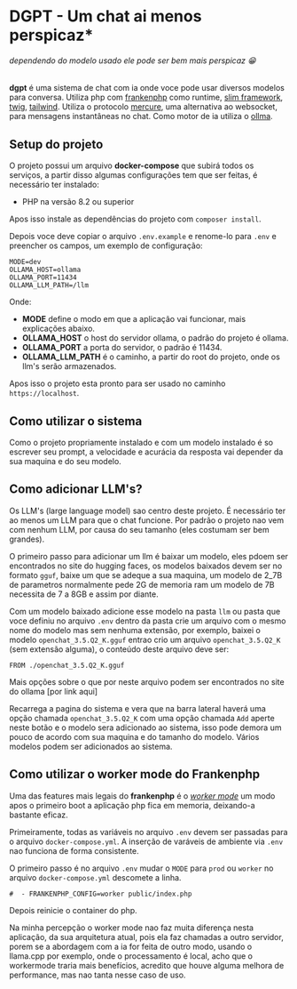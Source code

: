 # DGPT - Um chat ai menos perspicaz*

###### dependendo do modelo usado ele pode ser bem mais perspicaz 😁

**dgpt** é uma sistema de chat com ia onde voce pode usar diversos modelos para conversa. Utiliza php com [frankenphp](https://frankenphp.dev) como runtime, [slim framework](https://www.slimframework.com), [twig](https://twig.symfony.com), [tailwind](https://tailwindcss.com). Utiliza o protocolo [mercure](https://mercure.rocks), uma alternativa ao websocket, para mensagens instantâneas no chat. Como motor de ia utiliza o [ollma](https://ollama.ai).

## Setup do projeto

O projeto possui um arquivo **docker-compose** que subirá todos os serviços, a partir disso algumas configurações tem que ser feitas, é necessário ter instalado:

* PHP na versão 8.2 ou superior

Apos isso instale as dependências do projeto com `composer install`.

Depois voce deve copiar o arquivo `.env.example` e renome-lo para `.env` e preencher os campos, um exemplo de configuração:

```
MODE=dev
OLLAMA_HOST=ollama
OLLAMA_PORT=11434
OLLAMA_LLM_PATH=/llm
```

Onde:

* **MODE** define o modo em que a aplicação vai funcionar, mais explicações abaixo.
* **OLLAMA_HOST** o host do servidor ollama, o padrão do projeto é ollama.
* **OLLAMA_PORT** a porta do servidor, o padrão é 11434.
* **OLLAMA_LLM_PATH** é o caminho, a partir do root do projeto, onde os llm's serão armazenados.

Apos isso o projeto esta pronto para ser usado no caminho `https://localhost`.

## Como utilizar o sistema

Como o projeto propriamente instalado e com um modelo instalado é so escrever seu prompt, a velocidade e acurácia da resposta vai depender da sua maquina e do seu modelo. 

## Como adicionar LLM's?

Os LLM's (large language model) sao centro deste projeto. É necessário ter ao menos um LLM para que o chat funcione. Por padrão o projeto nao vem com nenhum LLM, por causa do seu tamanho (eles costumam ser bem grandes).

O primeiro passo para adicionar um llm é baixar um modelo, eles pdoem ser encontrados no site do hugging faces, os modelos baixados devem ser no formato `gguf`, baixe um que se adeque a sua maquina, um modelo de 2_7B de parametros normalmente pede 2G de memoria ram um modelo de 7B necessita de 7 a 8GB e assim por diante.

Com um modelo baixado adicione esse modelo na pasta `llm` ou pasta que voce definiu no arquivo `.env` dentro da pasta crie um arquivo com o mesmo nome do modelo mas sem nenhuma extensão, por exemplo, baixei o modelo `openchat_3.5.Q2_K.gguf` entrao crio um arquivo `openchat_3.5.Q2_K` (sem extensão alguma), o conteúdo deste arquivo deve ser:

```
FROM ./openchat_3.5.Q2_K.gguf
```

Mais opções sobre o que por neste arquivo podem ser encontrados no site do ollama [por link aqui]

Recarrega a pagina do sistema e vera que na barra lateral haverá uma opção chamada `openchat_3.5.Q2_K` com uma opção chamada `Add` aperte neste botão e o modelo sera adicionado ao sistema, isso pode demora um pouco de acordo com sua maquina e do tamanho do modelo. Vários modelos podem ser adicionados ao sistema.

## Como utilizar o worker mode do Frankenphp

Uma das features mais legais do **frankenphp** é o [*worker mode*](https://frankenphp.dev/docs/worker/) um modo apos o primeiro boot a aplicação php fica em memoria, deixando-a bastante eficaz.

Primeiramente, todas as variáveis no arquivo `.env` devem ser passadas para o arquivo `docker-compose.yml`. A inserção de varáveis de ambiente via `.env` nao funciona de forma consistente.

O primeiro passo é no arquivo `.env` mudar o `MODE` para `prod` ou `worker` no arquivo `docker-compose.yml` descomete a linha.

`#  - FRANKENPHP_CONFIG=worker public/index.php`

Depois reinicie o container do php.

Na minha percepção o worker mode nao faz muita diferença nesta aplicação, da sua arquitetura atual, pois ela faz chamadas a outro servidor, porem se a abordagem com a ia for feita de outro modo, usando o llama.cpp por exemplo, onde o processamento é local, acho que o workermode traria mais benefícios, acredito que houve alguma melhora de performance, mas nao tanta nesse caso de uso.  

